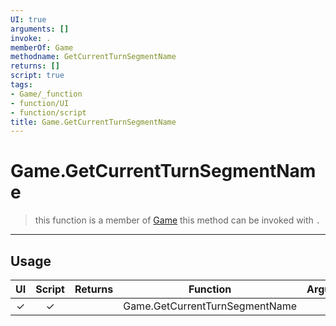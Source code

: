 ```yaml
---
UI: true
arguments: []
invoke: .
memberOf: Game
methodname: GetCurrentTurnSegmentName
returns: []
script: true
tags:
- Game/_function
- function/UI
- function/script
title: Game.GetCurrentTurnSegmentName
---
```

# Game.GetCurrentTurnSegmentName
> this function is a member of [Game](civ-6/lua/Game.md)
> this method can be invoked with `.`
-----
## Usage
|  UI | Script | Returns | Function | Arguments |
|:---:|:------:|-------:|:--------:|:---------|
|✓|✓||Game.GetCurrentTurnSegmentName||

